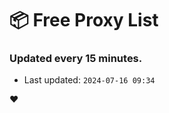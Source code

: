 # :package: Free Proxy List
### Updated every 15 minutes.

- Last updated: `2024-07-16 09:34`

:heart:
